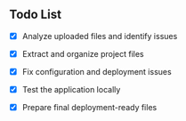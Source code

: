 ## Todo List

- [x] Analyze uploaded files and identify issues
- [x] Extract and organize project files
- [x] Fix configuration and deployment issues
- [x] Test the application locally
- [x] Prepare final deployment-ready files


